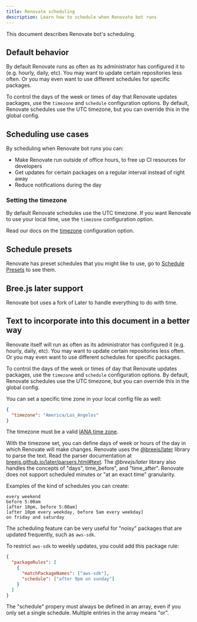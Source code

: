 ```yaml
---
title: Renovate scheduling
description: Learn how to schedule when Renovate bot runs
---
```


This document describes Renovate bot's scheduling.

## Default behavior

By default Renovate runs as often as its administrator has configured it to (e.g. hourly, daily, etc).
You may want to update certain repositories less often.
Or you may even want to use different schedules for specific packages.

To control the days of the week or times of day that Renovate updates packages, use the `timezone` and `schedule` configuration options.
By default, Renovate schedules use the UTC timezone, but you can override this in the global config.

## Scheduling use cases

By scheduling when Renovate bot runs you can:

- Make Renovate run outside of office hours, to free up CI resources for developers
- Get updates for certain packages on a regular interval instead of right away
- Reduce notifications during the day

### Setting the timezone

By default Renovate schedules use the UTC timezone.
If you want Renovate to use your local time, use the `timezone` configuration option.

Read our docs on the [timezone](https://docs.renovatebot.com/configuration-options/#timezone) configuration option.

## Schedule presets

Renovate has preset schedules that you might like to use, go to [Schedule Presets](https://docs.renovatebot.com/presets-schedule/) to see them.

## Bree.js later support

Renovate bot uses a fork of Later to handle everything to do with time.

## Text to incorporate into this document in a better way

Renovate itself will run as often as its administrator has configured it (e.g. hourly, daily, etc).
You may want to update certain repositories less often.
Or you may even want to use different schedules for specific packages.

To control the days of the week or times of day that Renovate updates packages, use the `timezone` and `schedule` configuration options.
By default, Renovate schedules use the UTC timezone, but you can override this in the global config.

You can set a specific time zone in your local config file as well:

```json
{
  "timezone": "America/Los_Angeles"
}
```

The timezone must be a valid [IANA time zone](https://en.wikipedia.org/wiki/List_of_tz_database_time_zones).

With the timezone set, you can define days of week or hours of the day in which Renovate will make changes.
Renovate uses the [@breejs/later](https://github.com/breejs/later) library to parse the text.
Read the parser documentation at [breejs.github.io/later/parsers.html#text](https://breejs.github.io/later/parsers.html#text).
The _@breejs/later_ library also handles the concepts of "days", time_before", and "time_after".
Renovate does not support scheduled minutes or "at an exact time" granularity.

Examples of the kind of schedules you can create:

```
every weekend
before 5:00am
[after 10pm, before 5:00am]
[after 10pm every weekday, before 5am every weekday]
on friday and saturday
```

The scheduling feature can be very useful for "noisy" packages that are updated frequently, such as `aws-sdk`.

To restrict `aws-sdk` to weekly updates, you could add this package rule:

```json
{
  "packageRules": [
    {
      "matchPackageNames": ["aws-sdk"],
      "schedule": ["after 9pm on sunday"]
    }
  ]
}
```

The "schedule" propery must always be defined in an array, even if you only set a single schedule.
Multiple entries in the array means "or".
